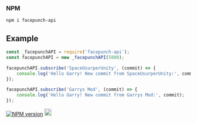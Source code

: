 ### NPM
```
npm i facepunch-api
```

## Example
```js
const _facepunchAPI = require('facepunch-api');
const facepunchAPI = new _facepunchAPI(5000);

facepunchAPI.subscribe('SpaceUsurperUnity', (commit) => {
	console.log('Hello Garry! New commit from SpaceUsurperUnity:', commit);
});

facepunchAPI.subscribe('Garrys Mod', (commit) => {
	console.log('Hello Garry! New commit from Garrys Mod:', commit);
});
```
<a href="https://www.npmjs.com/package/facepunch-lib"><img src="https://img.shields.io/npm/v/facepunch-lib.svg?style=flat-square" alt="NPM version"></a>
<a href="https://vk.com/ghost1337gg"><img src="https://brand.vkforms.ru/static/media/logo_color_154.08f6e176.svg" height=20></a>
